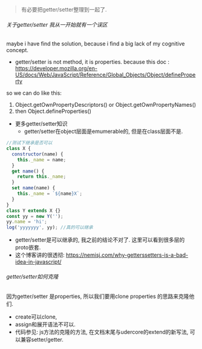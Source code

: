 > 有必要把getter/setter整理到一起了.

###### 关于getter/setter 我从一开始就有一个误区



maybe i have find the solution, because i find a big lack of my cognitive concept.

- getter/setter is not method, it is properties.
  because this doc : https://developer.mozilla.org/en-US/docs/Web/JavaScript/Reference/Global_Objects/Object/defineProperty

so we can do like this:

1. Object.getOwnPropertyDescriptors() or Object.getOwnPropertyNames()
2. then Object.defineProperties()



- 更多getter/setter知识
  - getter/setter在object层面是emumerable的, 但是在class层面不是.

```js
//测试下继承是否可以
class X {
  constructor(name) {
    this._name = name;
  }
  get name() {
    return this._name;
  }
  set name(name) {
    this._name = `${name}X`;
  }
}
class Y extends X {}
const yy = new Y('');
yy.name = 'hi';
log('yyyyyyy', yy); //真的可以继承
```

- getter/setter是可以继承的, 我之前的结论不对了. 这里可以看到很多层的proto嵌套.
- 这个博客讲的很透彻: https://nemisj.com/why-getterssetters-is-a-bad-idea-in-javascript/

###### getter/setter如何克隆

因为getter/setter 是properties, 所以我们要用clone properties 的思路来克隆他们.

- create可以clone, 
- assign和展开语法不可以. 
- 代码参见: js方法的克隆的方法,  在文档末尾与udercore的extend的新写法, 可以兼容setter/getter.